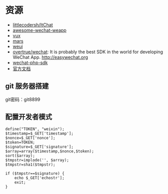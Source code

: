 # 资源

- [littlecodersh/ItChat](https://github.com/littlecodersh/ItChat)
- [awesome-wechat-weapp](https://github.com/justjavac/awesome-wechat-weapp)
- [vux](https://github.com/airyland/vux)
- [mars](https://github.com/Tencent/mars)
- [weui](https://github.com/Tencent/weui)
- [overtrue/wechat](https://github.com/overtrue/wechat): It is probably the best SDK in the world for developing WeChat App. <http://easywechat.org>
- [wechat-php-sdk](https://github.com/dodgepudding/wechat-php-sdk)
- [官方文档](https://open.weixin.qq.com/cgi-bin/showdocument?action=dir_list)

## git 服务器搭建

git密码：git8899

## 配置开发者模式

```
define("TOKEN", "weixin");
$timestamp=$_GET['timestamp'];
$nonce=$_GET['nonce'];
$token=TOKEN;
$signature=$_GET['signature'];
$array=array($timestamp,$nonce,$token);
sort($array);
$tmpstr=implode('', $array);
$tmpstr=sha1($tmpstr);

if ($tmpstr==$signature) {
    echo $_GET['echostr'];
    exit;
}
```
